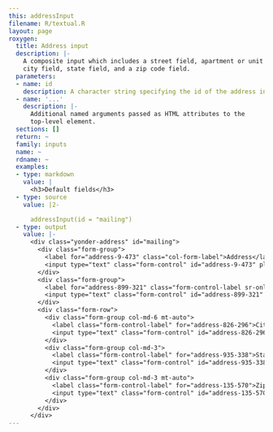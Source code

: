 ```yaml
---
this: addressInput
filename: R/textual.R
layout: page
roxygen:
  title: Address input
  description: |-
    A composite input which includes a street field, apartment or unit field,
    city field, state field, and a zip code field.
  parameters:
  - name: id
    description: A character string specifying the id of the address input.
  - name: '...'
    description: |-
      Additional named arguments passed as HTML attributes to the
      top-level element.
  sections: []
  return: ~
  family: inputs
  name: ~
  rdname: ~
  examples:
  - type: markdown
    value: |
      <h3>Default fields</h3>
  - type: source
    value: |2-

      addressInput(id = "mailing")
  - type: output
    value: |-
      <div class="yonder-address" id="mailing">
        <div class="form-group">
          <label for="address-9-473" class="col-form-label">Address</label>
          <input type="text" class="form-control" id="address-9-473" placeholder="Street address, P.O. box"/>
        </div>
        <div class="form-group">
          <label for="address-899-321" class="form-control-label sr-only">Address line 2</label>
          <input type="text" class="form-control" id="address-899-321" placeholder="Apartment, floor, unit"/>
        </div>
        <div class="form-row">
          <div class="form-group col-md-6 mt-auto">
            <label class="form-control-label" for="address-826-296">City</label>
            <input type="text" class="form-control" id="address-826-296"/>
          </div>
          <div class="form-group col-md-3">
            <label class="form-control-label" for="address-935-338">State</label>
            <input type="text" class="form-control" id="address-935-338"/>
          </div>
          <div class="form-group col-md-3 mt-auto">
            <label class="form-control-label" for="address-135-570">Zip</label>
            <input type="text" class="form-control" id="address-135-570"/>
          </div>
        </div>
      </div>
---
```

